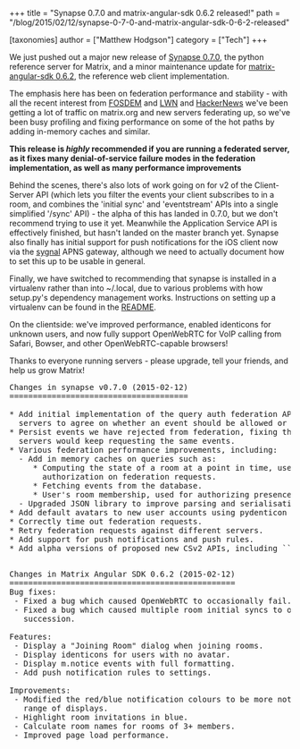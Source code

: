 +++
title = "Synapse 0.7.0 and matrix-angular-sdk 0.6.2 released!"
path = "/blog/2015/02/12/synapse-0-7-0-and-matrix-angular-sdk-0-6-2-released"

[taxonomies]
author = ["Matthew Hodgson"]
category = ["Tech"]
+++

We just pushed out a major new release of <a href="http://github.com/matrix-org/synapse">Synapse 0.7.0</a>, the python reference server for Matrix, and a minor maintenance update for <a href="http://github.com/matrix-org/matrix-angular-sdk">matrix-angular-sdk 0.6.2</a>, the reference web client implementation.

The emphasis here has been on federation performance and stability - with all the recent interest from <a href="https://fosdem.org/2015/schedule/event/matrix/">FOSDEM</a> and <a href="http://lwn.net/Articles/632572">LWN</a> and <a href="https://news.ycombinator.com/item?id=8997844">HackerNews</a> we've been getting a lot of traffic on matrix.org and new servers federating up, so we've been busy profiling and fixing performance on some of the hot paths by adding in-memory caches and similar.

<b>This release is *highly* recommended if you are running a federated server, as it fixes many denial-of-service failure modes in the federation implementation, as well as many performance improvements</b>

Behind the scenes, there's also lots of work going on for v2 of the Client-Server API (which lets you filter the events your client subscribes to in a room, and combines the 'initial sync' and 'eventstream' APIs into a single simplified '/sync' API) - the alpha of this has landed in 0.7.0, but we don't recommend trying to use it yet. Meanwhile the Application Service API is effectively finished, but hasn't landed on the master branch yet. Synapse also finally has initial support for push notifications for the iOS client now via the <a href="http://github.com/matrix-org/sygnal">sygnal</a> APNS gateway, although we need to actually document how to set this up to be usable in general.

Finally, we have switched to recommending that synapse is installed in a virtualenv rather than into ~/.local, due to various problems with how setup.py's dependency management works. Instructions on setting up a virtualenv can be found in the <a href="http://github.com/matrix-org/synapse/README.rst">README</a>.

On the clientside: we've improved performance, enabled identicons for unknown users, and now fully support OpenWebRTC for VoIP calling from Safari, Bowser, and other OpenWebRTC-capable browsers!

Thanks to everyone running servers - please upgrade, tell your friends, and help us grow Matrix!

<pre>
Changes in synapse v0.7.0 (2015-02-12)
======================================

* Add initial implementation of the query auth federation API, allowing
  servers to agree on whether an event should be allowed or rejected.
* Persist events we have rejected from federation, fixing the bug where
  servers would keep requesting the same events.
* Various federation performance improvements, including:
  - Add in memory caches on queries such as:
     * Computing the state of a room at a point in time, used for
       authorization on federation requests.
     * Fetching events from the database.
     * User's room membership, used for authorizing presence updates.
  - Upgraded JSON library to improve parsing and serialisation speeds.
* Add default avatars to new user accounts using pydenticon library.
* Correctly time out federation requests.
* Retry federation requests against different servers.
* Add support for push notifications and push rules.
* Add alpha versions of proposed new CSv2 APIs, including ``/sync`` API.

</pre>
<pre>
Changes in Matrix Angular SDK 0.6.2 (2015-02-12)
================================================
Bug fixes:
 - Fixed a bug which caused OpenWebRTC to occasionally fail.
 - Fixed a bug which caused multiple room initial syncs to occur in rapid
   succession.

Features:
 - Display a "Joining Room" dialog when joining rooms.
 - Display identicons for users with no avatar.
 - Display m.notice events with full formatting.
 - Add push notification rules to settings.

Improvements:
 - Modified the red/blue notification colours to be more noticeable on a wider
   range of displays.
 - Highlight room invitations in blue.
 - Calculate room names for rooms of 3+ members.
 - Improved page load performance.

</pre>
